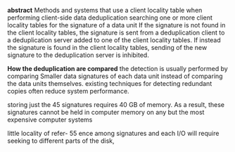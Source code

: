 **abstract**
Methods and systems that use a client locality table when performing client-side data deduplication
searching one or more client locality tables for the signature of a data unit
If the signature is not found in the client locality tables, the signature is sent from a deduplication client to a deduplication server
added to one of the client locality tables.
If instead the signature is found in the client locality tables, sending of the new signature to the deduplication server is inhibited.


**How the deduplication are compared**
the detection is usually performed by comparing Smaller data signatures of each data unit instead of comparing the data units themselves.
existing techniques for detecting redundant copies often reduce system performance.

storing just the 45 signatures requires 40 GB of memory. As a result, these signatures cannot be held in computer memory on any but the most expensive computer systems

little locality of refer- 55 ence among signatures and each I/O will require seeking to different parts of the disk,

